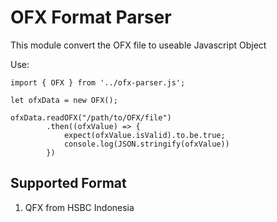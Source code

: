 # OFX Format Parser

This module convert the OFX file to useable Javascript Object

Use: 
```
import { OFX } from '../ofx-parser.js';

let ofxData = new OFX();

ofxData.readOFX("/path/to/OFX/file")
        .then((ofxValue) => {
            expect(ofxValue.isValid).to.be.true;
            console.log(JSON.stringify(ofxValue))
        })
```

## Supported Format
1. QFX from HSBC Indonesia